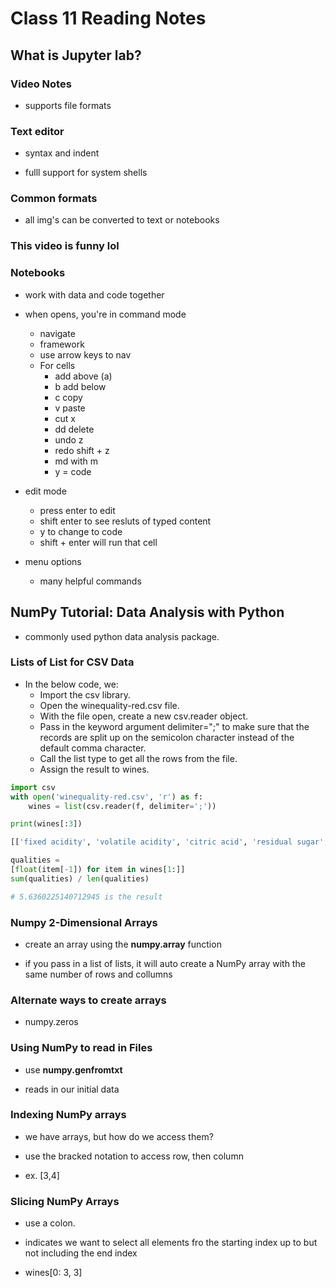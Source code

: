 # Class 11 Reading Notes

## What is Jupyter lab?

### Video Notes

- supports file formats

### Text editor

- syntax and indent

- fulll support for system shells

### Common formats

- all img's can be converted to text or notebooks

### This video is funny lol

### Notebooks

- work with data and code together

- when opens, you're in command mode
  - navigate
  - framework
  - use arrow keys to nav
  - For cells
    - add above (a)
    - b add below
    - c copy
    - v paste
    - cut x
    - dd delete
    - undo z
    - redo shift + z
    - md with m
    - y = code

- edit mode
  - press enter to edit
  - shift enter to see resluts of typed content
  - y to change to code
  - shift + enter will run that cell

- menu options
  - many helpful commands

## NumPy Tutorial: Data Analysis with Python

- commonly used python data analysis package.

### Lists of List for CSV Data

- In the below code, we:
  - Import the csv library.
  - Open the winequality-red.csv file.
  - With the file open, create a new csv.reader object.
  - Pass in the keyword argument delimiter=";" to make sure that the records are split up on the semicolon character instead of the default comma character.
  - Call the list type to get all the rows from the file.
  - Assign the result to wines.

```py
import csv
with open('winequality-red.csv', 'r') as f:
    wines = list(csv.reader(f, delimiter=';'))

print(wines[:3])

[['fixed acidity', 'volatile acidity', 'citric acid', 'residual sugar', 'chlorides', 'free sulfur dioxide', 'total sulfur dioxide', 'density', 'pH', 'sulphates', 'alcohol', 'quality'], ['7.4', '0.7', '0', '1.9', '0.076', '11', '34', '0.9978', '3.51', '0.56', '9.4', '5'], ['7.8', '0.88', '0', '2.6', '0.098', '25', '67', '0.9968', '3.2', '0.68', '9.8', '5']]

qualities =
[float(item[-1]) for item in wines[1:]]
sum(qualities) / len(qualities)

# 5.6360225140712945 is the result
```

### Numpy 2-Dimensional Arrays

- create an array using the **numpy.array** function

- if you pass in a list of lists, it will auto create a NumPy array with the same number of rows and collumns

### Alternate ways to create arrays

- numpy.zeros

### Using NumPy to read in Files

- use **numpy.genfromtxt** 

- reads in our initial data

### Indexing NumPy arrays

- we have arrays, but how do we access them?

- use the bracked notation to access row, then column 

- ex. [3,4]

### Slicing NumPy Arrays

- use a colon. 

- indicates we want to select all elements fro the starting index up to but not including the end index

- wines[0: 3, 3]

